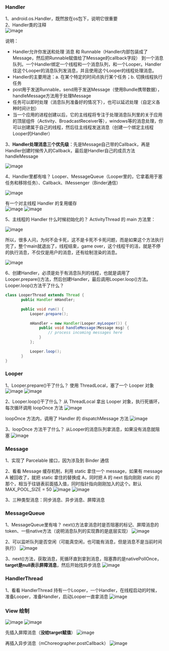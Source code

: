 
### Handler

1、android.os.Handler，既然放在os包下，说明它很重要<br>
2、Handler类的注释<br>
![image](https://github.com/codingCavalier/Daily-snail/assets/26496772/5fc580ce-59d7-4be1-b6ce-0d1df518b705)

说明：<br>
- Handler允许你发送和处理 消息 和 Runnable（Handler内部包装成了Message，然后把Runnable赋值给了Message的callback字段） 到一个消息队列。一个Handler绑定一个线程和一个消息队列，和一个Looper。Handler往这个Looper的消息队列发消息，并且使用这个Looper的线程处理消息。
- Handler的主要用途：a. 在某个特定的时间点执行某个任务；b. 切换线程执行任务
- post用于发送Runnable，send用于发送Message（使用Bundle携带数据），handleMessage方法用于处理Message
- 任务可以即时处理（消息队列准备好的情况下），也可以延迟处理（自定义各种时间计划）
- 当一个应用的进程创建以后，它的主线程将专注于处理消息队列里的关于应用的顶层组件（Activity、BroadcastReceiver等），windows等的消息处理，你可以创建属于自己的线程，然后往主线程发送消息（创建一个绑定主线程Looper的Handler）

3、**Handler处理消息三个优先级**：先是Message自己带的Callback，再是Handler创建时候传入的Callback，最后是Handler自己的成员方法handleMessage

![image](https://github.com/codingCavalier/Daily-snail/assets/26496772/8f292750-1083-4779-bad7-e4dd3678d6ad)

4、Handler里都有啥？ Looper、MessageQueue（Looper里的，它拿着用于塞任务和移除任务）、Callback、IMessenger（Binder通信）

![image](https://github.com/codingCavalier/Daily-snail/assets/26496772/20f0d5a8-4bbe-4524-a02a-f2d5cd9c8435)

有一个对主线程 Handler 的复用缓存<br>
![image](https://github.com/codingCavalier/Daily-snail/assets/26496772/7a3ee65d-dc64-4daf-bade-42059c6fbf60)
![image](https://github.com/codingCavalier/Daily-snail/assets/26496772/866e90ed-4bd6-4cbc-bc79-337b42bd240f)

5、主线程的 Handler 什么时候初始化的？ ActivityThread 的 main 方法里：

![image](https://github.com/codingCavalier/Daily-snail/assets/26496772/2c177f9e-1cbb-42d5-996b-7a94bdac3419)

所以，很多人问，为何不会卡死，这不是卡死不卡死问题，而是如果这个方法执行完了，整个main就退出了，线程结束，game over，这个线程干的活，就是不停的执行消息，不仅仅是用户的消息，还有绘制渲染的消息。

![image](https://github.com/codingCavalier/Daily-snail/assets/26496772/39b70ac2-60ca-4871-9c67-5eb370a2dd0b)

6、创建Handler，必须是处于有消息队列的线程，也就是调用了Looper.prepare()方法，然后创建Handler，最后调用Looper.loop()方法。Looper.loop()方法干了什么？
```java
class LooperThread extends Thread {
       public Handler mHandler;
 
       public void run() {
           Looper.prepare();
 
           mHandler = new Handler(Looper.myLooper()) {
               public void handleMessage(Message msg) {
                   // process incoming messages here
               }
           };
 
           Looper.loop();
       }
}
```

### Looper

1、Looper.prepare()干了什么？ 使用 ThreadLocal，塞了一个 Looper 对象
![image](https://github.com/codingCavalier/Daily-snail/assets/26496772/88bb054a-5413-43c5-8180-09b31b4313b8)
![image](https://github.com/codingCavalier/Daily-snail/assets/26496772/01e36bca-a958-4392-9aa4-e37d85d390fd)

2、Looper.loop()干了什么？ 从 ThreadLocal 拿出 Looper 对象，执行死循环，每次循环调用 loopOnce 方法
![image](https://github.com/codingCavalier/Daily-snail/assets/26496772/ba36cfad-c6c0-4bec-8770-9f1efef4af8a)

loopOnce 方法内，调用了 Handler 的 dispatchMessage 方法
![image](https://github.com/codingCavalier/Daily-snail/assets/26496772/90282d88-0e2f-4556-80d4-b2bd771cd96f)

3、loopOnce 方法干了什么？ 从Looper的消息队列拿消息，如果没有消息就阻塞
![image](https://github.com/codingCavalier/Daily-snail/assets/26496772/705b1b03-5758-4719-ae35-86873d571425)

### Message

1、实现了 Parcelable 接口，因为涉及到 Binder 通信

2、看看 Message 缓存机制，利用 static 拿住一个 message，如果有 message A 被回收了，就把 static 拿住的替换成 A，同时把 A 的 next 指向刚刚 static 的那个，相当于往链表前面插入值，同时指针指向刚刚加入的这个。默认 MAX_POOL_SIZE = 50
![image](https://github.com/codingCavalier/Daily-snail/assets/26496772/63e15074-d1de-4778-aaa9-da1f70cab842)
![image](https://github.com/codingCavalier/Daily-snail/assets/26496772/fbde70e0-d546-4455-b3a8-30eaa960e02a)

3、三种类型消息：同步消息、异步消息、屏障消息

### MessageQueue

1、MessageQueue里有啥？ next()方法拿消息时是否阻塞的标记、屏障消息的token、一些native方法（说明消息队列的实现靠的是底层实现）
![image](https://github.com/codingCavalier/Daily-snail/assets/26496772/c987f682-30db-43d6-95c9-57f8b4939741)

2、可以监听队列是否空闲（可能真空闲，也可能有消息，但是消息不是当前时间执行）
![image](https://github.com/codingCavalier/Daily-snail/assets/26496772/031acff7-8a00-496c-9e37-0738fcfb7219)

3、next()方法，获取消息，死循环直到拿到消息，阻塞靠的是nativePollOnce，**target是null表示屏障消息**，然后开始找异步消息
![image](https://github.com/codingCavalier/Daily-snail/assets/26496772/1697b2fa-98af-4941-ade2-7770f60a6531)

### HandlerThread

1、看看 HandlerThread 持有一个Looper，一个Handler，在线程启动的时候，准备Looper，准备Handler，启动Looper一直拿消息
![image](https://github.com/codingCavalier/Daily-snail/assets/26496772/94c10bd6-5646-4c1f-b21b-5bb72afddcb4)

### View 绘制
![image](https://github.com/codingCavalier/Daily-snail/assets/26496772/8e6b79a5-f30f-4aec-a6c5-90f834033513)
![image](https://github.com/codingCavalier/Daily-snail/assets/26496772/5724d455-7e9d-4ef2-8b63-3ce8c7e0d3c3)

先插入屏障消息（**没给target赋值**）
![image](https://github.com/codingCavalier/Daily-snail/assets/26496772/92ec347d-92dc-4a58-b398-226b0f004fe0)

再插入异步消息（mChoreographer.postCallback）
![image](https://github.com/codingCavalier/Daily-snail/assets/26496772/3007c5a7-cb63-47c8-915e-9671ab3efde1)


